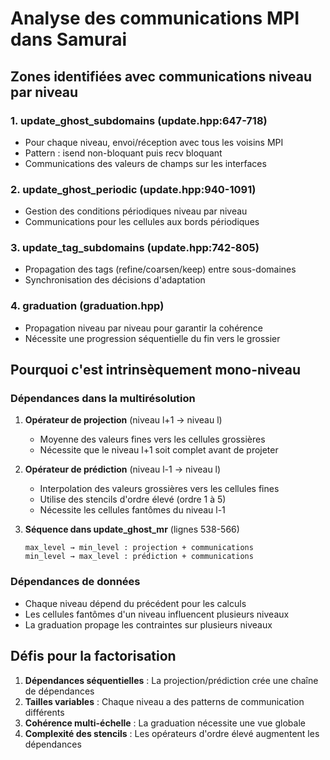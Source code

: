 # Analyse des communications MPI dans Samurai

## Zones identifiées avec communications niveau par niveau

### 1. update_ghost_subdomains (update.hpp:647-718)
- Pour chaque niveau, envoi/réception avec tous les voisins MPI
- Pattern : isend non-bloquant puis recv bloquant
- Communications des valeurs de champs sur les interfaces

### 2. update_ghost_periodic (update.hpp:940-1091)  
- Gestion des conditions périodiques niveau par niveau
- Communications pour les cellules aux bords périodiques

### 3. update_tag_subdomains (update.hpp:742-805)
- Propagation des tags (refine/coarsen/keep) entre sous-domaines
- Synchronisation des décisions d'adaptation

### 4. graduation (graduation.hpp)
- Propagation niveau par niveau pour garantir la cohérence
- Nécessite une progression séquentielle du fin vers le grossier

## Pourquoi c'est intrinsèquement mono-niveau

### Dépendances dans la multirésolution

1. **Opérateur de projection** (niveau l+1 → niveau l)
   - Moyenne des valeurs fines vers les cellules grossières
   - Nécessite que le niveau l+1 soit complet avant de projeter

2. **Opérateur de prédiction** (niveau l-1 → niveau l)  
   - Interpolation des valeurs grossières vers les cellules fines
   - Utilise des stencils d'ordre élevé (ordre 1 à 5)
   - Nécessite les cellules fantômes du niveau l-1

3. **Séquence dans update_ghost_mr** (lignes 538-566)
   ```
   max_level → min_level : projection + communications
   min_level → max_level : prédiction + communications
   ```

### Dépendances de données
- Chaque niveau dépend du précédent pour les calculs
- Les cellules fantômes d'un niveau influencent plusieurs niveaux
- La graduation propage les contraintes sur plusieurs niveaux

## Défis pour la factorisation

1. **Dépendances séquentielles** : La projection/prédiction crée une chaîne de dépendances
2. **Tailles variables** : Chaque niveau a des patterns de communication différents
3. **Cohérence multi-échelle** : La graduation nécessite une vue globale
4. **Complexité des stencils** : Les opérateurs d'ordre élevé augmentent les dépendances
